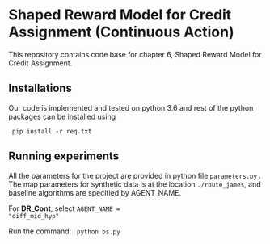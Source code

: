 # Shaped Reward Model for Credit Assignment (Continuous Action)
This repository contains code base for chapter 6, Shaped Reward Model for Credit Assignment.

## Installations

Our code is implemented and tested on python 3.6 and rest of the python packages can be installed using 

<code> pip install -r req.txt </code>

## Running experiments

All the parameters for the project are provided in python file <code>parameters.py</code> . The map parameters for synthetic data is at the location <code>./route_james</code>,  and baseline algorithms are specified by AGENT_NAME.

For **DR_Cont**, select  <code>AGENT_NAME = "diff_mid_hyp"</code>

Run the command: <code> python bs.py</code>


